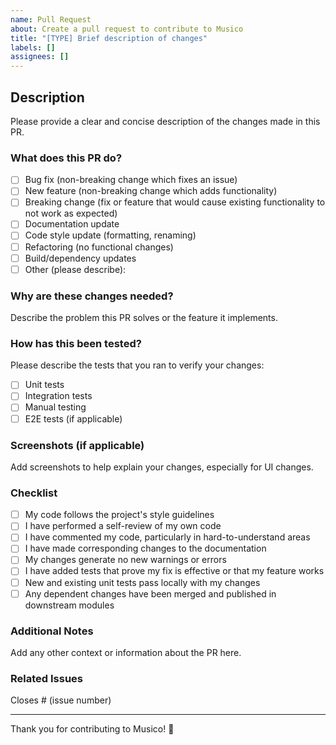 ```yaml
---
name: Pull Request
about: Create a pull request to contribute to Musico
title: "[TYPE] Brief description of changes"
labels: []
assignees: []
---
```


## Description

Please provide a clear and concise description of the changes made in this PR.

### What does this PR do?

- [ ] Bug fix (non-breaking change which fixes an issue)
- [ ] New feature (non-breaking change which adds functionality)
- [ ] Breaking change (fix or feature that would cause existing functionality to not work as expected)
- [ ] Documentation update
- [ ] Code style update (formatting, renaming)
- [ ] Refactoring (no functional changes)
- [ ] Build/dependency updates
- [ ] Other (please describe):

### Why are these changes needed?

Describe the problem this PR solves or the feature it implements.

### How has this been tested?

Please describe the tests that you ran to verify your changes:

- [ ] Unit tests
- [ ] Integration tests
- [ ] Manual testing
- [ ] E2E tests (if applicable)

### Screenshots (if applicable)

Add screenshots to help explain your changes, especially for UI changes.

### Checklist

- [ ] My code follows the project's style guidelines
- [ ] I have performed a self-review of my own code
- [ ] I have commented my code, particularly in hard-to-understand areas
- [ ] I have made corresponding changes to the documentation
- [ ] My changes generate no new warnings or errors
- [ ] I have added tests that prove my fix is effective or that my feature works
- [ ] New and existing unit tests pass locally with my changes
- [ ] Any dependent changes have been merged and published in downstream modules

### Additional Notes

Add any other context or information about the PR here.

### Related Issues

Closes # (issue number)

---

Thank you for contributing to Musico! 🎵